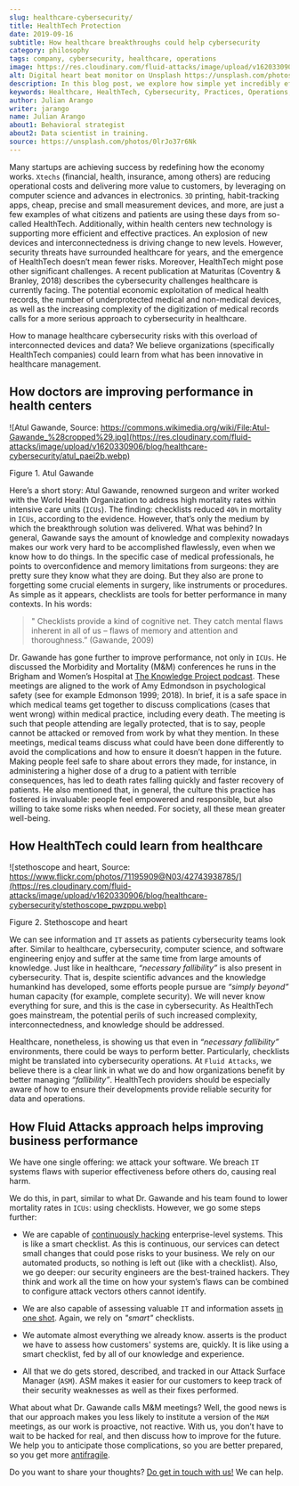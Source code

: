 ```yaml
---
slug: healthcare-cybersecurity/
title: HealthTech Protection
date: 2019-09-16
subtitle: How healthcare breakthroughs could help cybersecurity
category: philosophy
tags: company, cybersecurity, healthcare, operations
image: https://res.cloudinary.com/fluid-attacks/image/upload/v1620330907/blog/healthcare-cybersecurity/cover_v8na5i.webp
alt: Digital heart beat monitor on Unsplash https://unsplash.com/photos/0lrJo37r6Nk
description: In this blog post, we explore how simple yet incredibly effective healthcare practices could inform better cybersecurity operations.
keywords: Healthcare, HealthTech, Cybersecurity, Practices, Operations, Risks, Ethical Hacking, Pentesting
author: Julian Arango
writer: jarango
name: Julian Arango
about1: Behavioral strategist
about2: Data scientist in training.
source: https://unsplash.com/photos/0lrJo37r6Nk
---
```


Many startups are achieving success by redefining how the economy works.
`Xtechs` (financial, health, insurance, among others) are reducing
operational costs and delivering more value to customers, by leveraging
on computer science and advances in electronics. `3D` printing,
habit-tracking apps, cheap, precise and small measurement devices, and
more, are just a few examples of what citizens and patients are using
these days from so-called HealthTech. Additionally, within health
centers new technology is supporting more efficient and effective
practices. An explosion of new devices and interconnectedness is driving
change to new levels. However, security threats have surrounded
healthcare for years, and the emergence of HealthTech doesn’t mean fewer
risks. Moreover, HealthTech might pose other significant challenges. A
recent publication at Maturitas (Coventry & Branley, 2018) describes the
cybersecurity challenges healthcare is currently facing. The potential
economic exploitation of medical health records, the number of
underprotected medical and non-medical devices, as well as the
increasing complexity of the digitization of medical records calls for a
more serious approach to cybersecurity in healthcare.

How to manage healthcare cybersecurity risks with this overload of
interconnected devices and data? We believe organizations (specifically
HealthTech companies) could learn from what has been innovative in
healthcare management.

## How doctors are improving performance in health centers

<div class="imgblock">

![Atul Gawande, Source: https://commons.wikimedia.org/wiki/File:Atul-Gawande_%28cropped%29.jpg](https://res.cloudinary.com/fluid-attacks/image/upload/v1620330906/blog/healthcare-cybersecurity/atul_paei2b.webp)

<div class="title">

Figure 1. Atul Gawande

</div>

</div>

Here’s a short story: Atul Gawande, renowned surgeon and writer worked
with the World Health Organization to address high mortality rates
within intensive care units (`ICUs`). The finding: checklists reduced
`40%` in mortality in `ICUs`, according to the evidence. However, that’s
only the medium by which the breakthrough solution was delivered. What
was behind? In general, Gawande says the amount of knowledge and
complexity nowadays makes our work very hard to be accomplished
flawlessly, even when we know how to do things. In the specific case of
medical professionals, he points to overconfidence and memory
limitations from surgeons: they are pretty sure they know what they are
doing. But they also are prone to forgetting some crucial elements in
surgery, like instruments or procedures. As simple as it appears,
checklists are tools for better performance in many contexts. In his
words:

> " Checklists provide a kind of cognitive net. They catch mental flaws
> inherent in all of us – flaws of memory and attention and
> thoroughness.” (Gawande, 2009)

Dr. Gawande has gone further to improve performance, not only in `ICUs`.
He discussed the Morbidity and Mortality (M\&M) conferences he runs in
the Brigham and Women’s Hospital at [The Knowledge Project
podcast](https://fs.blog/atul-gawande/). These meetings are aligned to
the work of Amy Edmondson in psychological safety (see for example
Edmonson 1999; 2018). In brief, it is a safe space in which medical
teams get together to discuss complications (cases that went wrong)
within medical practice, including every death. The meeting is such that
people attending are legally protected, that is to say, people cannot be
attacked or removed from work by what they mention. In these meetings,
medical teams discuss what could have been done differently to avoid the
complications and how to ensure it doesn’t happen in the future. Making
people feel safe to share about errors they made, for instance, in
administering a higher dose of a drug to a patient with terrible
consequences, has led to death rates falling quickly and faster recovery
of patients. He also mentioned that, in general, the culture this
practice has fostered is invaluable: people feel empowered and
responsible, but also willing to take some risks when needed. For
society, all these mean greater well-being.

## How HealthTech could learn from healthcare

<div class="imgblock">

![stethoscope and heart, Source: https://www.flickr.com/photos/71195909@N03/42743938785/](https://res.cloudinary.com/fluid-attacks/image/upload/v1620330906/blog/healthcare-cybersecurity/stethoscope_pwzppu.webp)

<div class="title">

Figure 2. Stethoscope and heart

</div>

</div>

We can see information and `IT` assets as patients cybersecurity teams
look after. Similar to healthcare, cybersecurity, computer science, and
software engineering enjoy and suffer at the same time from large
amounts of knowledge. Just like in healthcare, *“necessary fallibility”*
is also present in cybersecurity. That is, despite scientific advances
and the knowledge humankind has developed, some efforts people pursue
are *“simply beyond”* human capacity (for example, complete security).
We will never know everything for sure, and this is the case in
cybersecurity. As HealthTech goes mainstream, the potential perils of
such increased complexity, interconnectedness, and knowledge should be
addressed.

Healthcare, nonetheless, is showing us that even in *“necessary
fallibility”* environments, there could be ways to perform better.
Particularly, checklists might be translated into cybersecurity
operations. At `Fluid Attacks`, we believe there is a clear link in what
we do and how organizations benefit by better managing *“fallibility”*.
HealthTech providers should be especially aware of how to ensure their
developments provide reliable security for data and operations.

## How Fluid Attacks approach helps improving business performance

We have one single offering: we attack your software. We breach `IT`
systems flaws with superior effectiveness before others do, causing real
harm.

We do this, in part, similar to what Dr. Gawande and his team found to
lower mortality rates in `ICUs`: using checklists. However, we go some
steps further:

- We are capable of [continuously
  hacking](../../services/continuous-hacking/) enterprise-level
  systems. This is like a smart checklist. As this is continuous, our
  services can detect small changes that could pose risks to your
  business. We rely on our automated products, so nothing is left out
  (like with a checklist). Also, we go deeper: our security engineers
  are the best-trained hackers. They think and work all the time on
  how your system’s flaws can be combined to configure attack vectors
  others cannot identify.

- We are also capable of assessing valuable `IT` and information
  assets [in one shot](../../services/one-shot-hacking/). Again, we
  rely on *"smart"* checklists.

- We automate almost everything we already know. asserts is the
  product we have to assess how customers' systems are, quickly. It is
  like using a smart checklist, fed by all of our knowledge and
  experience.

- All that we do gets stored, described, and tracked in our Attack
  Surface Manager (`ASM`). ASM makes it easier for our customers to
  keep track of their security weaknesses as well as their fixes
  performed.

What about what Dr. Gawande calls M\&M meetings? Well, the good news is
that our approach makes you less likely to institute a version of the
`M&M` meetings, as our work is proactive, not reactive. With us, you
don’t have to wait to be hacked for real, and then discuss how to
improve for the future. We help you to anticipate those complications,
so you are better prepared, so you get more
[antifragile](../seek-chaos/).

Do you want to share your thoughts? [Do get in touch with
us\!](../../contact-us/) We can help.
